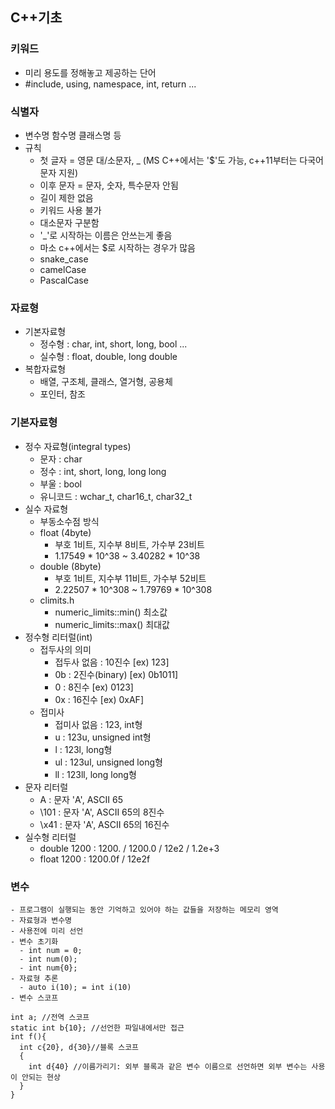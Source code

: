 ## C++기초
### 키워드
  - 미리 용도를 정해놓고 제공하는 단어
  - #include, using, namespace, int, return ...
### 식별자
  - 변수명 함수명 클래스명 등
  - 규칙
    - 첫 글자 = 영문 대/소문자, \_ (MS C++에서는 '$'도 가능, c++11부터는 다국어 문자 지원)
    - 이후 문자 = 문자, 숫자, 특수문자 안됨
    - 길이 제한 없음
    - 키워드 사용 불가
    - 대소문자 구분함
    - '\_'로 시작하는 이름은 안쓰는게 좋음
    - 마소 c++에서는 $로 시작하는 경우가 많음
    - snake_case
    - camelCase
    - PascalCase
### 자료형
  - 기본자료형
    - 정수형 : char, int, short, long, bool ...
    - 실수형 : float, double, long double
  - 복합자료형
    - 배열, 구조체, 클래스, 열거형, 공용체
    - 포인터, 참조
### 기본자료형
  - 정수 자료형(integral types)
    - 문자 : char
    - 정수 : int, short, long, long long
    - 부울 : bool
    - 유니코드 : wchar_t, char16_t, char32_t
  - 실수 자료형
    - 부동소수점 방식
    - float (4byte)
      - 부호 1비트, 지수부 8비트, 가수부 23비트
      - 1.17549 * 10^38 ~ 3.40282 * 10^38
    - double (8byte)
      - 부호 1비트, 지수부 11비트, 가수부 52비트
      - 2.22507 * 10^308 ~ 1.79769 * 10^308
    - climits.h
      - numeric_limits<float>::min() 최소값
      - numeric_limits<float>::max() 최대값
  - 정수형 리터럴(int)
    - 접두사의 의미  
      - 접두사 없음 : 10진수 [ex) 123]
      - 0b : 2진수(binary) [ex) 0b1011]
      - 0 : 8진수 [ex) 0123]
      - 0x : 16진수 [ex) 0xAF]
    - 접미사
      - 접미사 없음 : 123, int형
      - u : 123u, unsigned int형
      - l : 123l, long형
      - ul : 123ul, unsigned long형
      - ll : 123ll, long long형
  - 문자 리터럴
    - A : 문자 'A', ASCII 65
    - \101 : 문자 'A', ASCII 65의 8진수
    - \x41 : 문자 'A', ASCII 65의 16진수
  - 실수형 리터럴
    - double 1200 : 1200. / 1200.0 / 12e2 / 1.2e+3
    - float 1200 : 1200.0f / 12e2f
  
  ### 변수
    - 프로그램이 실행되는 동안 기억하고 있어야 하는 값들을 저장하는 메모리 영역
    - 자료형과 변수명
    - 사용전에 미리 선언
    - 변수 초기화
      - int num = 0;
      - int num(0);
      - int num{0};
    - 자료형 추론
      - auto i(10); = int i(10)
    - 변수 스코프
  ```
  int a; //전역 스코프
  static int b{10}; //선언한 파일내에서만 접근
  int f(){
    int c{20}, d{30}//블록 스코프
    {
      int d{40} //이름가리기: 외부 블록과 같은 변수 이름으로 선언하면 외부 변수는 사용이 안되는 현상
    }
  }
  ```
      

